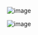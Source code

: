 ![image](https://user-images.githubusercontent.com/52592848/110155235-55fa0a00-7db3-11eb-8c1e-a3e484b3277a.png)

![image](https://user-images.githubusercontent.com/52592848/110211748-07597800-7e66-11eb-81b5-7ca1452ca527.png)

